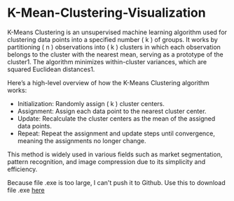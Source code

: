 # K-Mean-Clustering-Visualization

K-Means Clustering is an unsupervised machine learning algorithm used for clustering data points into a specified number ( k ) of groups. It works by partitioning ( n ) observations into ( k ) clusters in which each observation belongs to the cluster with the nearest mean, serving as a prototype of the cluster1. The algorithm minimizes within-cluster variances, which are squared Euclidean distances1.

Here’s a high-level overview of how the K-Means Clustering algorithm works:

* Initialization: Randomly assign ( k ) cluster centers.
* Assignment: Assign each data point to the nearest cluster center.
* Update: Recalculate the cluster centers as the mean of the assigned data points.
* Repeat: Repeat the assignment and update steps until convergence, meaning the assignments no longer change.
  
This method is widely used in various fields such as market segmentation, pattern recognition, and image compression due to its simplicity and efficiency.

Because file .exe is too large, I can't push it to Github. Use this to download file .exe [here](https://studenthcmusedu-my.sharepoint.com/:u:/g/personal/23120118_student_hcmus_edu_vn/EdK8aCLYAAxBqKmXke4U1wIB1xLtKp9x5rrOC1AXMEbPKQ?e=edRJ6b) 
